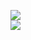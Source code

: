 [![](https://img.shields.io/badge/Made%20With-Github%20Spray-lightgrey.svg?style=for-the-badge&logo=github)](https://github.com/Annihil/github-spray#14917)  
[![](https://i.imgur.com/2DrTn0Z.gif)](https://github.com/Annihil/github-spray)